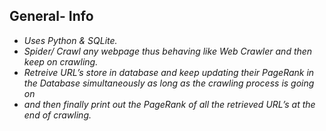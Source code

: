 ## General- Info

- *Uses Python & SQLite.*  
- *Spider/ Crawl any webpage thus behaving like Web Crawler and then keep on crawling.*  
- *Retreive URL’s store in database and keep updating their PageRank in the Database simultaneously as long as the
crawling process is going on*   
- *and then finally print out the PageRank of all the retrieved URL’s at the end of crawling.*
